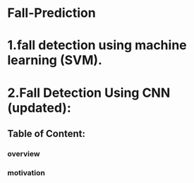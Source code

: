 # Fall-Prediction
# 1.fall detection using machine learning (SVM).
# 2.Fall Detection Using CNN (updated):
## Table of Content:
   ### overview
   ### motivation
